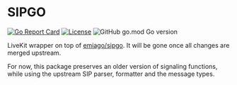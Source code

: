 # SIPGO

[![Go Report Card](https://goreportcard.com/badge/github.com/livekit/sipgo)](https://goreportcard.com/report/github.com/livekit/sipgo) 
[![License](https://img.shields.io/badge/License-BSD_2--Clause-orange.svg)](https://github.com/livekit/sipgo/LICENCE) 
![GitHub go.mod Go version](https://img.shields.io/github/go-mod/go-version/livekit/sipgo)

LiveKit wrapper on top of [emiago/sipgo](https://github.com/emiago/sipgo).
It will be gone once all changes are merged upstream.

For now, this package preserves an older version of signaling functions,
while using the upstream SIP parser, formatter and the message types.
